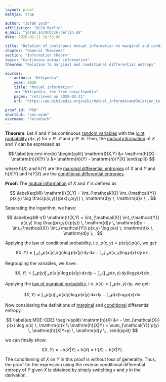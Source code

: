 ```yaml
---
layout: proof
mathjax: true

author: "Joram Soch"
affiliation: "BCCN Berlin"
e_mail: "joram.soch@bccn-berlin.de"
date: 2020-02-21 16:53:00

title: "Relation of continuous mutual information to marginal and conditional differential entropy"
chapter: "General Theorems"
section: "Information theory"
topic: "Continuous mutual information"
theorem: "Relation to marginal and conditional differential entropy"

sources:
  - authors: "Wikipedia"
    year: 2020
    title: "Mutual information"
    in: "Wikipedia, the free encyclopedia"
    pages: "retrieved on 2020-02-21"
    url: "https://en.wikipedia.org/wiki/Mutual_information#Relation_to_conditional_and_joint_entropy"

proof_id: "P58"
shortcut: "cmi-mcde"
username: "JoramSoch"
---
```


**Theorem:** Let $X$ and $Y$ be continuous [random variables](/D/rvar) with the [joint probability](/D/prob-joint) $p(x,y)$ for $x \in \mathcal{X}$ and $y \in \mathcal{Y}$. Then, the [mutual information](/D/mi) of $X$ and $Y$ can be expressed as

$$ \label{eq:cmi-mcde}
\begin{split}
\mathrm{I}(X,Y) &= \mathrm{h}(X) - \mathrm{h}(X|Y) \\
&= \mathrm{h}(Y) - \mathrm{h}(Y|X)
\end{split}
$$

where $\mathrm{h}(X)$ and $\mathrm{h}(Y)$ are the [marginal differential entropies](/D/dent) of $X$ and $Y$ and $\mathrm{h}(X|Y)$ and $\mathrm{h}(Y|X)$ are the [conditional differential entropies](/D/dent-cond).


**Proof:** The [mutual information](/D/mi) of $X$ and $Y$ is defined as

$$ \label{eq:MI}
\mathrm{I}(X,Y) = \int_{\mathcal{X}} \int_{\mathcal{Y}} p(x,y) \log \frac{p(x,y)}{p(x)\,p(y)} \, \mathrm{d}y \, \mathrm{d}x \; .
$$

Separating the logarithm, we have:

$$ \label{eq:MI-s1}
\mathrm{I}(X,Y) = \int_{\mathcal{X}} \int_{\mathcal{Y}} p(x,y) \log \frac{p(x,y)}{p(y)} \, \mathrm{d}y \, \mathrm{d}x - \int_{\mathcal{X}} \int_{\mathcal{Y}} p(x,y) \log p(x) \, \mathrm{d}x \, \mathrm{d}y \; .
$$

Applying the [law of conditional probability](/P/prob-lcp), i.e. $p(x,y) = p(x \vert y) \, p(y)$, we get:

$$ \label{eq:MI-s2}
\mathrm{I}(X,Y) = \int_{\mathcal{X}} \int_{\mathcal{Y}} p(x|y) \, p(y) \log p(x|y) \, \mathrm{d}y \, \mathrm{d}x - \int_{\mathcal{X}} \int_{\mathcal{Y}} p(x,y) \log p(x) \, \mathrm{d}y \, \mathrm{d}x \; .
$$

Regrouping the variables, we have:

$$ \label{eq:MI-s3}
\mathrm{I}(X,Y) = \int_{\mathcal{Y}} p(y) \int_{\mathcal{X}} p(x|y) \log p(x|y) \, \mathrm{d}x \, \mathrm{d}y - \int_{\mathcal{X}} \left( \int_{\mathcal{Y}} p(x,y) \, \mathrm{d}y \right) \log p(x)\, \mathrm{d}x \; .
$$

Applying the [law of marginal probability](/P/prob-lmp), i.e. $p(x) = \int_{\mathcal{Y}} p(x,y) \, \mathrm{d}y$, we get:

$$ \label{eq:MI-s4}
\mathrm{I}(X,Y) = \int_{\mathcal{Y}} p(y) \int_{\mathcal{X}} p(x|y) \log p(x|y) \, \mathrm{d}x \, \mathrm{d}y - \int_{\mathcal{X}} p(x) \log p(x) \, \mathrm{d}x \; .
$$

Now considering the definitions of [marginal](/D/dent) and [conditional](/D/dent-cond) differential entropy

$$ \label{eq:MDE-CDE}
\begin{split}
\mathrm{h}(X) &= - \int_{\mathcal{X}} p(x) \log p(x) \, \mathrm{d}x \\
\mathrm{h}(X|Y) = \sum_{\mathcal{Y}} p(y) \, \mathrm{h}(X|Y=y) \, \mathrm{d}y \; ,
\end{split}
$$

we can finally show:

$$ \label{eq:MI-qed}
\mathrm{I}(X,Y) = - \mathrm{h}(X|Y) + \mathrm{h}(X) = \mathrm{h}(X) - \mathrm{h}(X|Y) \; .
$$

The conditioning of $X$ on $Y$ in this proof is without loss of generality. Thus, the proof for the expression using the reverse conditional differential entropy of $Y$ given $X$ is obtained by simply switching $x$ and $y$ in the derivation.